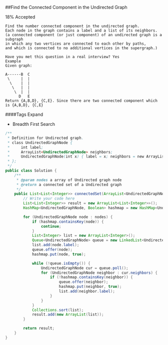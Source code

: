 ##Find the Connected Component in the Undirected Graph

18% Accepted

	Find the number connected component in the undirected graph.
	Each node in the graph contains a label and a list of its neighbors.
	(a connected component (or just component) of an undirected graph is a subgraph
	in which any two vertices are connected to each other by paths,
	and which is connected to no additional vertices in the supergraph.)

	Have you met this question in a real interview? Yes
	Example
	Given graph:

	A------B  C
	 \     |  |
	  \    |  |
	   \   |  |
	    \  |  |
	      D   E
	Return {A,B,D}, {C,E}. Since there are two connected component which is {A,B,D}, {C,E}

####Tags Expand
- Breadth First Search

```java
/**
 * Definition for Undirected graph.
 * class UndirectedGraphNode {
 *     int label;
 *     ArrayList<UndirectedGraphNode> neighbors;
 *     UndirectedGraphNode(int x) { label = x; neighbors = new ArrayList<UndirectedGraphNode>(); }
 * };
 */
public class Solution {
    /**
     * @param nodes a array of Undirected graph node
     * @return a connected set of a Undirected graph
     */
    public List<List<Integer>> connectedSet(ArrayList<UndirectedGraphNode> nodes) {
        // Write your code here
        List<List<Integer>> result = new ArrayList<List<Integer>>();
        HashMap<UndirectedGraphNode, Boolean> hashmap = new HashMap<UndirectedGraphNode, Boolean>();

        for (UndirectedGraphNode node : nodes) {
            if (hashmap.containsKey(node)) {
                continue;
            }
            List<Integer> list = new ArrayList<Integer>();
            Queue<UndirectedGraphNode> queue = new LinkedList<UndirectedGraphNode>();
            list.add(node.label);
            queue.offer(node);
            hashmap.put(node, true);

            while (!queue.isEmpty()) {
                UndirectedGraphNode cur = queue.poll();
                for (UndirectedGraphNode neighbor : cur.neighbors) {
                    if (!hashmap.containsKey(neighbor)) {
                        queue.offer(neighbor);
                        hashmap.put(neighbor, true);
                        list.add(neighbor.label);
                    }
                }
            }
            Collections.sort(list);
            result.add(new ArrayList(list));
        }

        return result;
    }
}

```
